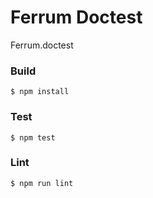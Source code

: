 <a name="ferrum"></a>
# Ferrum Doctest

Ferrum.doctest 

<a name="build"></a>
### Build

```bash,notest
$ npm install
```

<a name="test"></a>
### Test

```bash,notest
$ npm test
```

<a name="lint"></a>
### Lint

```bash,notest
$ npm run lint
```

